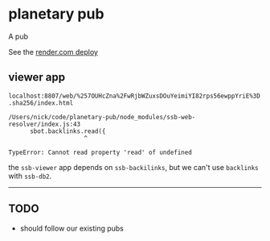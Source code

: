 # planetary pub

A pub

See the [render.com deploy](https://dashboard.render.com/web/srv-c6elp2vh8vlcnlnvsm5g/settings)

## viewer app

`localhost:8807/web/%257OUHcZna%2FwRjbWZuxsDOuYeimiYI82rps56ewppYriE%3D.sha256/index.html`

```
/Users/nick/code/planetary-pub/node_modules/ssb-web-resolver/index.js:43
      sbot.backlinks.read({
                     ^

TypeError: Cannot read property 'read' of undefined
```

the `ssb-viewer` app depends on `ssb-backilinks`, but we can't use `backlinks` with `ssb-db2`.

---------------------------------------------------------------

## TODO

* should follow our existing pubs
